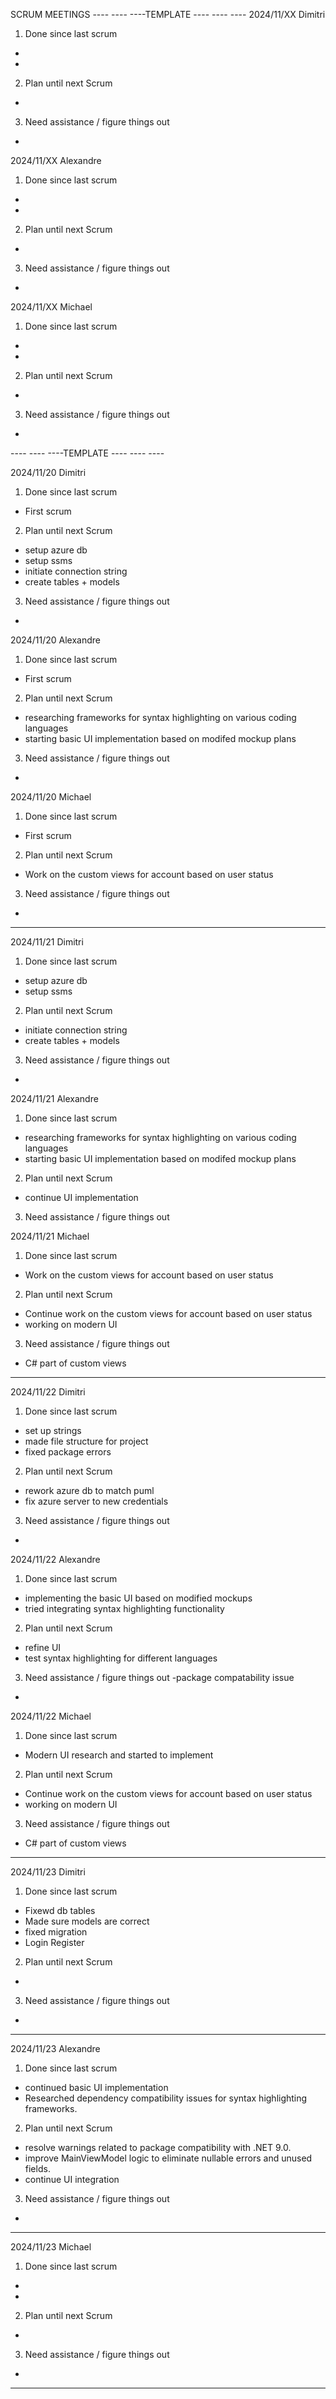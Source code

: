 SCRUM MEETINGS
---- ---- ----TEMPLATE ---- ---- ----
2024/11/XX Dimitri
1. Done since last scrum
- 
- 
2. Plan until next Scrum
-
3. Need assistance / figure things out
-
2024/11/XX Alexandre
1. Done since last scrum
- 
- 
2. Plan until next Scrum
-
3. Need assistance / figure things out
-
2024/11/XX Michael
1. Done since last scrum
- 
- 
2. Plan until next Scrum
-
3. Need assistance / figure things out
-
---- ---- ----TEMPLATE ---- ---- ----
   
2024/11/20 Dimitri
1. Done since last scrum
- First scrum
2. Plan until next Scrum
- setup azure db
- setup ssms
- initiate connection string
- create tables + models
3. Need assistance / figure things out
- 

2024/11/20 Alexandre
1. Done since last scrum
- First scrum
2. Plan until next Scrum
- researching frameworks for syntax highlighting on various coding languages
- starting basic UI implementation based on modifed mockup plans 
3. Need assistance / figure things out
- 

2024/11/20 Michael
1. Done since last scrum
- First scrum
2. Plan until next Scrum
- Work on the custom views for account based on user status
3. Need assistance / figure things out
- 
________________________________________________________________________________________

2024/11/21 Dimitri
1. Done since last scrum
- setup azure db
- setup ssms
2. Plan until next Scrum
- initiate connection string
- create tables + models
3. Need assistance / figure things out
- 

2024/11/21 Alexandre
1. Done since last scrum
- researching frameworks for syntax highlighting on various coding languages
- starting basic UI implementation based on modifed mockup plans
2. Plan until next Scrum
- continue UI implementation 
3. Need assistance / figure things out

2024/11/21 Michael
1. Done since last scrum
- Work on the custom views for account based on user status
2. Plan until next Scrum
- Continue work on the custom views for account based on user status
- working on modern UI
3. Need assistance / figure things out
- C# part of custom views
________________________________________________________________________________________

2024/11/22 Dimitri
1. Done since last scrum
- set up strings
- made file structure for project
- fixed package errors
2. Plan until next Scrum
- rework azure db to match puml
- fix azure server to new credentials
3. Need assistance / figure things out
- 

2024/11/22 Alexandre
1. Done since last scrum
- implementing the basic UI based on modified mockups
- tried integrating syntax highlighting functionality
2. Plan until next Scrum
-  refine UI
-  test syntax highlighting for different languages
3. Need assistance / figure things out
-package compatability issue
-

2024/11/22 Michael
1. Done since last scrum
- Modern UI research and started to implement
2. Plan until next Scrum
- Continue work on the custom views for account based on user status
- working on modern UI
3. Need assistance / figure things out
- C# part of custom views
________________________________________________________________________________________
2024/11/23 Dimitri
1. Done since last scrum
- Fixewd db tables
- Made sure models are correct
- fixed migration
- Login Register
2. Plan until next Scrum
-
3. Need assistance / figure things out
-
--------------------------------------------

2024/11/23 Alexandre
1. Done since last scrum
- continued basic UI implementation
- Researched dependency compatibility issues for syntax highlighting frameworks.

2. Plan until next Scrum
- resolve warnings related to package compatibility with .NET 9.0.
- improve MainViewModel logic to eliminate nullable errors and unused fields.
- continue UI integration

3. Need assistance / figure things out
- 
--------------------------------------------
2024/11/23 Michael
1. Done since last scrum
- 
- 
2. Plan until next Scrum
-
3. Need assistance / figure things out
-
________________________________________________________________________________________

